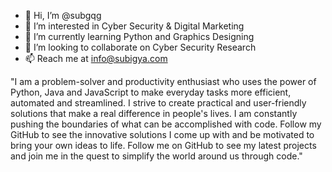 - 👋 Hi, I’m @subgqg
- 👀 I’m interested in Cyber Security & Digital Marketing
- 🌱 I’m currently learning Python and Graphics Designing
- 💞️ I’m looking to collaborate on Cyber Security Research
- 📫 Reach me at info@subigya.com

"I am a problem-solver and productivity enthusiast who uses the power of Python, Java and JavaScript to make everyday tasks more efficient, automated and streamlined. I strive to create practical and user-friendly solutions that make a real difference in people's lives. I am constantly pushing the boundaries of what can be accomplished with code. Follow my GitHub to see the innovative solutions I come up with and be motivated to bring your own ideas to life. Follow me on GitHub to see my latest projects and join me in the quest to simplify the world around us through code."

<!---
subgqg/subgqg is a ✨ special ✨ repository because its `README.md` (this file) appears on your GitHub profile.
You can click the Preview link to take a look at your changes.
--->
